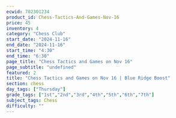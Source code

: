 ```yaml
---
ecwid: 702301234
product_id: Chess-Tactics-And-Games-Nov-16
price: 45
inventory: 4
category: "Chess Club"
start_date: "2024-11-16"
end_date: "2024-11-16"
start_time: "4:30"
end_time: "6:30"
page_title: "Chess Tactics and Games on Nov 16"
page_subtitle: "undefined"
featured: 2
title: "Chess Tactics and Games on Nov 16 | Blue Ridge Boost"
section: chess
day_tags: ["Thursday"]
grade_tags: ["1st","2nd","3rd","4th","5th","6th","7th"]
subject_tags: Chess
difficulty: ""
---
```


